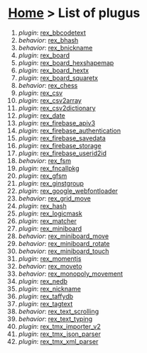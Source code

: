 # [Home](index.html) > List of plugus

1. *plugin*: [rex_bbcodetext](rex_bbcodetext.html)
2. *behavior*: [rex_bhash](rex.bhash.html)
3. *behavior*: [rex_bnickname](rex_bnickname.html)
4. *plugin*: [rex_board](rex_board.html)
5. *plugin*: [rex_board_hexshapemap](rex_board_hexshapemap.html)
6. *plugin*: [rex_board_hextx](rex_board_hextx.html)
7. *plugin*: [rex_board_squaretx](rex_board_squaretx.html)
8. *behavior*: [rex_chess](rex_chess.html)
9. *plugin*: [rex_csv](rex_csv.html)
10. *plugin*: [rex_csv2array](rex_csv2array.html)
11. *plugin*: [rex_csv2dictionary](rex_csv2dictionary.html)
12. *plugin*: [rex_date](rex_date.html)
13. *plugin*: [rex_firebase_apiv3](rex_firebase_apiv3.html)
14. *plugin*: [rex_firebase_authentication](rex_firebase_authentication.html)
15. *plugin*: [rex_firebase_savedata](rex_firebase_savedata.html)
16. *plugin*: [rex_firebase_storage](rex_firebase_storage.html)
17. *plugin*: [rex_firebase_userid2id](rex_firebase_userid2id.html)
18. *behavior*: [rex_fsm](rex_fsm.html)
19. *plugin*: [rex_fncallpkg](rex_fncallpkg.html)
20. *plugin*: [rex_gfsm](rex_gfsm.html)
21. *plugin*: [rex_ginstgroup](rex_ginstgroup.html)
22. *plugin*: [rex_google_webfontloader](rex_google_webfontloader.html)
23. *behavior*: [rex_grid_move](rex_grid_move.html)
24. *plugin*: [rex_hash](rex_hash.html)
25. *plugin*: [rex_logicmask](rex_logicmask.html)
26. *plugin*: [rex_matcher](rex_matcher.html)
27. *plugin*: [rex_miniboard](rex_miniboard.html)
28. *behavior*: [rex_miniboard_move](rex_miniboard_move.html)
29. *behavior*: [rex_miniboard_rotate](rex_miniboard_rotate.html)
30. *behavior*: [rex_miniboard_touch](rex_miniboard_touch.html)
31. *plugin*: [rex_momentjs](rex_momentjs.html)
32. *behavior*: [rex_moveto](rex_moveto.html)
33. *behavior*: [rex_monopoly_movement](rex_monopoly_movement.html)
34. *plugin*: [rex_nedb](rex_nedb.html)
35. *plugin*: [rex_nickname](rex_nickname.html)
36. *plugin*: [rex_taffydb](rex_taffydb.html)
37. *plugin*: [rex_tagtext](rex_tagtext.html)
38. *behavior*: [rex_text_scrolling](rex_text_scrolling.html)
39. *behavior*: [rex_text_typing](rex_text_typing.html)
40. *plugin*: [rex_tmx_importer_v2](rex_tmx_importer_v2.html)
41. *plugin*: [rex_tmx_json_parser](rex_tmx_json_parser.html)
42. *plugin*: [rex_tmx_xml_parser](rex_tmx_xml_parser.html)

